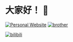 
# 大家好！ 👋

[![Personal Website](https://img.shields.io/badge/个人网站-sodous--s.pages.dev-268bd2?style=flat&logo=link)](https://sodous-s.pages.dev)
[![brother](https://img.shields.io/badge/Brother-@abcwind2025-268bd2?style=flat&logo=link)](https://github.com/abcwind2025)

[![bilibili](https://img.shields.io/badge/bilibili-@sodous--手抖-268bd2?style=flat&logo=link)](https://space.bilibili.com/3546887300843548)


